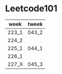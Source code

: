 # Leetcode101

| week  | tweek | 
| ----- | ----- | 
| 223_1 | 043_2 | 
| 224_2 |       | 
| 225_1 | 044_1 |
| 226_1 |       | 
| 227_X | 045_3 |
